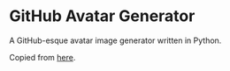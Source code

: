 # GitHub Avatar Generator
A GitHub-esque avatar image generator written in Python.

Copied from [here](https://github.com/innix/github-avatar-generator).
